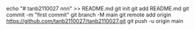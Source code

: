 echo "# tanb2110027 nnn" >> README.md
git init
git add README.md
git commit -m "first commit"
git branch -M main
git remote add origin https://github.com/tanb2110027/tanb2110027.git
git push -u origin main
